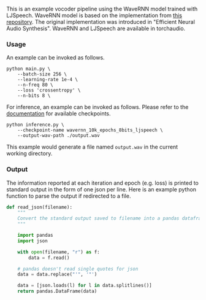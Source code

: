 This is an example vocoder pipeline using the WaveRNN model trained with LJSpeech. WaveRNN model is based on the implementation from [this repository](https://github.com/fatchord/WaveRNN). The original implementation was
introduced in "Efficient Neural Audio Synthesis". WaveRNN and LJSpeech are available in torchaudio.

### Usage

An example can be invoked as follows.
```
python main.py \
    --batch-size 256 \
    --learning-rate 1e-4 \
    --n-freq 80 \
    --loss 'crossentropy' \
    --n-bits 8 \
```

For inference, an example can be invoked as follows.
Please refer to the [documentation](https://pytorch.org/audio/master/models.html#id10) for
available checkpoints.
```
python inference.py \
    --checkpoint-name wavernn_10k_epochs_8bits_ljspeech \
    --output-wav-path ./output.wav
```

This example would generate a file named `output.wav` in the current working directory.

### Output

The information reported at each iteration and epoch (e.g. loss) is printed to standard output in the form of one json per line. Here is an example python function to parse the output if redirected to a file.
```python
def read_json(filename):
    """
    Convert the standard output saved to filename into a pandas dataframe for analysis.
    """

    import pandas
    import json

    with open(filename, "r") as f:
        data = f.read()

    # pandas doesn't read single quotes for json
    data = data.replace("'", '"')

    data = [json.loads(l) for l in data.splitlines()]
    return pandas.DataFrame(data)
```
